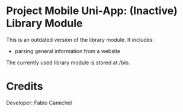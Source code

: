 # Project Mobile Uni-App: (Inactive) Library Module

This is an outdated version of the library module. 
It includes:
* parsing general information from a website

The currently used library module is stored at /bib.

# Credits

Developer:
Fabio Camichel

